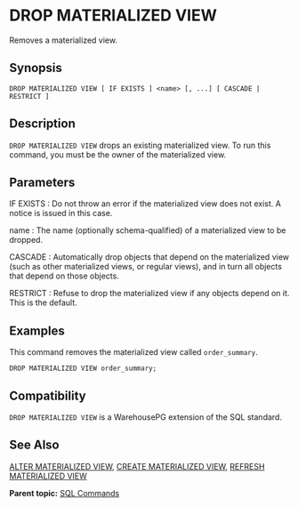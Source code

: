 # DROP MATERIALIZED VIEW 

Removes a materialized view.

## <a id="section2"></a>Synopsis 

``` {#sql_command_synopsis}
DROP MATERIALIZED VIEW [ IF EXISTS ] <name> [, ...] [ CASCADE | RESTRICT ]
```

## <a id="section3"></a>Description 

`DROP MATERIALIZED VIEW` drops an existing materialized view. To run this command, you must be the owner of the materialized view.

## <a id="section4"></a>Parameters 

IF EXISTS
:   Do not throw an error if the materialized view does not exist. A notice is issued in this case.

name
:   The name \(optionally schema-qualified\) of a materialized view to be dropped.

CASCADE
:   Automatically drop objects that depend on the materialized view \(such as other materialized views, or regular views\), and in turn all objects that depend on those objects.

RESTRICT
:   Refuse to drop the materialized view if any objects depend on it. This is the default.

## <a id="section6"></a>Examples 

This command removes the materialized view called `order_summary`.

```
DROP MATERIALIZED VIEW order_summary;
```

## <a id="section7"></a>Compatibility 

`DROP MATERIALIZED VIEW` is a WarehousePG extension of the SQL standard.

## <a id="section8"></a>See Also 

[ALTER MATERIALIZED VIEW](ALTER_MATERIALIZED_VIEW.html), [CREATE MATERIALIZED VIEW](CREATE_MATERIALIZED_VIEW.html), [REFRESH MATERIALIZED VIEW](REFRESH_MATERIALIZED_VIEW.html)

**Parent topic:** [SQL Commands](../sql_commands/sql_ref.html)

